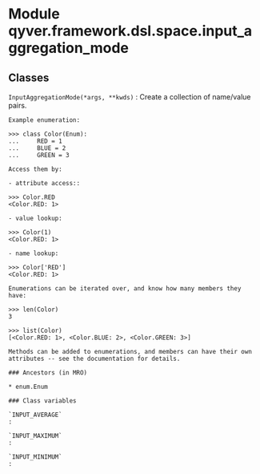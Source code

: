 Module qyver.framework.dsl.space.input_aggregation_mode
=============================================================

Classes
-------

`InputAggregationMode(*args, **kwds)`
:   Create a collection of name/value pairs.
    
    Example enumeration:
    
    >>> class Color(Enum):
    ...     RED = 1
    ...     BLUE = 2
    ...     GREEN = 3
    
    Access them by:
    
    - attribute access::
    
    >>> Color.RED
    <Color.RED: 1>
    
    - value lookup:
    
    >>> Color(1)
    <Color.RED: 1>
    
    - name lookup:
    
    >>> Color['RED']
    <Color.RED: 1>
    
    Enumerations can be iterated over, and know how many members they have:
    
    >>> len(Color)
    3
    
    >>> list(Color)
    [<Color.RED: 1>, <Color.BLUE: 2>, <Color.GREEN: 3>]
    
    Methods can be added to enumerations, and members can have their own
    attributes -- see the documentation for details.

    ### Ancestors (in MRO)

    * enum.Enum

    ### Class variables

    `INPUT_AVERAGE`
    :

    `INPUT_MAXIMUM`
    :

    `INPUT_MINIMUM`
    :
